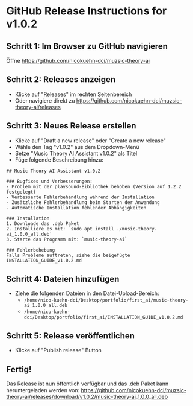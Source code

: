 # GitHub Release Instructions for v1.0.2

## Schritt 1: Im Browser zu GitHub navigieren
Öffne https://github.com/nicokuehn-dci/muzsic-theory-ai

## Schritt 2: Releases anzeigen
- Klicke auf "Releases" im rechten Seitenbereich
- Oder navigiere direkt zu https://github.com/nicokuehn-dci/muzsic-theory-ai/releases

## Schritt 3: Neues Release erstellen
- Klicke auf "Draft a new release" oder "Create a new release"
- Wähle den Tag "v1.0.2" aus dem Dropdown-Menü
- Setze "Music Theory AI Assistant v1.0.2" als Titel
- Füge folgende Beschreibung hinzu:

```
## Music Theory AI Assistant v1.0.2

### Bugfixes und Verbesserungen:
- Problem mit der playsound-Bibliothek behoben (Version auf 1.2.2 festgelegt)
- Verbesserte Fehlerbehandlung während der Installation
- Zusätzliche Fehlerbehandlung beim Starten der Anwendung
- Automatische Installation fehlender Abhängigkeiten

### Installation
1. Downloade das .deb Paket
2. Installiere es mit: `sudo apt install ./music-theory-ai_1.0.0_all.deb`
3. Starte das Programm mit: `music-theory-ai`

### Fehlerbehebung
Falls Probleme auftreten, siehe die beigefügte INSTALLATION_GUIDE_v1.0.2.md
```

## Schritt 4: Dateien hinzufügen
- Ziehe die folgenden Dateien in den Datei-Upload-Bereich:
  - `/home/nico-kuehn-dci/Desktop/portfolio/first_ai/music-theory-ai_1.0.0_all.deb`
  - `/home/nico-kuehn-dci/Desktop/portfolio/first_ai/INSTALLATION_GUIDE_v1.0.2.md`

## Schritt 5: Release veröffentlichen
- Klicke auf "Publish release" Button

## Fertig!
Das Release ist nun öffentlich verfügbar und das .deb Paket kann heruntergeladen werden von:
https://github.com/nicokuehn-dci/muzsic-theory-ai/releases/download/v1.0.2/music-theory-ai_1.0.0_all.deb
